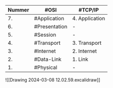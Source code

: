 | Nummer | #OSI          | #TCP/IP        |
| ------ | ------------- | -------------- |
| 7.     | #Application  | 4. Application |
| 6.     | #Presentation | -              |
| 5.     | #Session      | -              |
| 4.     | #Transport    | 3. Transport   |
| 3.     | #Internet     | 2. Internet    |
| 2.     | #Data-Link    | 1. Link        |
| 1.     | #Physical     | -              |
![[Drawing 2024-03-08 12.02.59.excalidraw]]